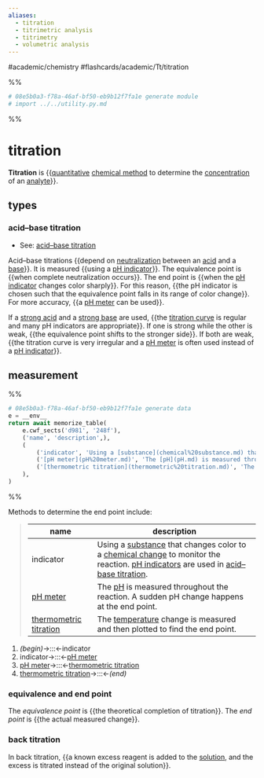 ```yaml
---
aliases:
  - titration
  - titrimetric analysis
  - titrimetry
  - volumetric analysis
---
```


#academic/chemistry #flashcards/academic/Tt/titration

%%
```Python
# 08e5b0a3-f78a-46af-bf50-eb9b12f7fa1e generate module
# import ../../utility.py.md
```
%%

# titration

__Titration__ is {{[quantitative](quantitative%20research.md) [chemical method](analytical%20chemistry.md) to determine the [concentration](concentration.md) of an [analyte](analyte.md)}}. <!--SR:!2023-04-27,14,250-->

## types

### acid–base titration

- See: [acid–base titration](acid–base%20titration.md)

Acid–base titrations {{depend on [neutralization](neutralization%20(chemistry).md) between an [acid](acid.md) and a [base](base%20(chemistry).md)}}. It is measured {{using a [pH indicator](pH%20indicator.md)}}. The equivalence point is {{when complete neutralization occurs}}. The end point is {{when the [pH indicator](pH%20indicator.md) changes color sharply}}. For this reason, {{the pH indicator is chosen such that the equivalence point falls in its range of color change}}. For more accuracy, {{a [pH meter](pH%20meter.md) can be used}}. <!--SR:!2023-04-23,16,290!2023-04-22,15,290!2023-04-24,17,290!2023-04-19,12,270!2023-04-15,8,250!2023-04-24,17,290-->

If a [strong acid](acid%20strength.md) and a [strong base](base%20strength.md) are used, {{the [titration curve](#titration%20curve) is regular and many pH indicators are appropriate}}. If one is strong while the other is weak, {{the equivalence point shifts to the stronger side}}. If both are weak, {{the titration curve is very irregular and a [pH meter](pH%20meter.md) is often used instead of a [pH indicator](pH%20indicator.md)}}. <!--SR:!2023-05-12,28,270!2023-04-20,13,270!2023-04-21,14,290-->

## measurement

%%
```Python
# 08e5b0a3-f78a-46af-bf50-eb9b12f7fa1e generate data
e = __env__
return await memorize_table(
	e.cwf_sects('d981', '248f'),
	('name', 'description',),
	(
		('indicator', 'Using a [substance](chemical%20substance.md) that changes color to a [chemical change](chemical%20change.md) to monitor the reaction. [pH indicators](pH%20indicator.md) are used in [acid–base titration](#acid–base%20titration).',),
		('[pH meter](pH%20meter.md)', 'The [pH](pH.md) is measured throughout the reaction. A sudden pH change happens at the end point.',),
		('[thermometric titration](thermometric%20titration.md)', 'The [temperature](temperature.md) change is measured and then plotted to find the end point.',),
	),
)
```
%%

Methods to determine the end point include:

<!--08e5b0a3-f78a-46af-bf50-eb9b12f7fa1e generate section="d981"--><!-- The following content is generated at 2023-03-23T18:13:41.619815+08:00. Any edits will be overridden! -->

> | name | description |
> |-|-|
> | indicator | Using a [substance](chemical%20substance.md) that changes color to a [chemical change](chemical%20change.md) to monitor the reaction. [pH indicators](pH%20indicator.md) are used in [acid–base titration](#acid–base%20titration). |
> | [pH meter](pH%20meter.md) | The [pH](pH.md) is measured throughout the reaction. A sudden pH change happens at the end point. |
> | [thermometric titration](thermometric%20titration.md) | The [temperature](temperature.md) change is measured and then plotted to find the end point. |

<!--/08e5b0a3-f78a-46af-bf50-eb9b12f7fa1e-->

<!--08e5b0a3-f78a-46af-bf50-eb9b12f7fa1e generate section="248f"--><!-- The following content is generated at 2023-03-23T18:13:41.634856+08:00. Any edits will be overridden! -->

1. _(begin)_→:::←indicator <!--SR:!2023-04-24,17,290!2023-04-22,15,290-->
2. indicator→:::←[pH meter](pH%20meter.md) <!--SR:!2023-04-24,17,290!2023-04-24,17,290-->
3. [pH meter](pH%20meter.md)→:::←[thermometric titration](thermometric%20titration.md) <!--SR:!2023-04-24,17,290!2023-04-24,17,290-->
4. [thermometric titration](thermometric%20titration.md)→:::←_(end)_ <!--SR:!2023-04-24,17,290!2023-04-16,9,270-->

<!--/08e5b0a3-f78a-46af-bf50-eb9b12f7fa1e-->

### equivalence and end point

The _equivalence point_ is {{the theoretical completion of titration}}. The _end point_ is {{the actual measured change}}. <!--SR:!2023-04-24,17,290!2023-04-24,17,290-->

### back titration

In back titration, {{a known excess reagent is added to the [solution](solution%20(chemistry).md), and the excess is titrated instead of the original solution}}. <!--SR:!2023-04-17,10,270-->
